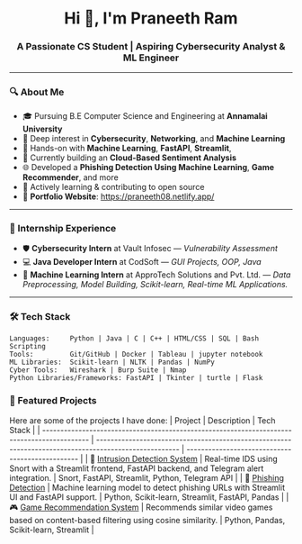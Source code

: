<h1 align="center">Hi 👋, I'm Praneeth Ram</h1>
<h3 align="center">A Passionate CS Student | Aspiring Cybersecurity Analyst & ML Engineer</h3>

---

### 🔍 About Me
- 🎓 Pursuing B.E Computer Science and Engineering at **Annamalai University**  
- 🔐 Deep interest in **Cybersecurity**, **Networking**, and **Machine Learning**
- 🤖 Hands-on with **Machine Learning**, **FastAPI**, **Streamlit**, 
- 🧪 Currently building an **Cloud-Based Sentiment Analysis** 
- 🌐 Developed a **Phishing Detection Using Machine Learning**, **Game Recommender**, and more
- 🚀 Actively learning & contributing to open source
- 🔗 **Portfolio Website**: https://praneeth08.netlify.app/

---

### 💼 Internship Experience 
- 🛡️ **Cybersecurity Intern** at Vault Infosec — *Vulnerability Assessment*  
- 💻 **Java Developer Intern** at CodSoft — *GUI Projects, OOP, Java*  
- 🤖 **Machine Learning Intern** at ApproTech Solutions and Pvt. Ltd. — *Data Preprocessing, Model Building, Scikit-learn, Real-time ML Applications.*

---

### 🛠️ Tech Stack
```plaintext
Languages:     Python | Java | C | C++ | HTML/CSS | SQL | Bash Scripting 
Tools:         Git/GitHub | Docker | Tableau | jupyter notebook
ML Libraries:  Scikit-learn | NLTK | Pandas | NumPy 
Cyber Tools:   Wireshark | Burp Suite | Nmap
Python Libraries/Frameworks: FastAPI | Tkinter | turtle | Flask 
```
### 🚀 Featured Projects
Here are some of the projects I have done:
| Project                                                                                     | Description                                                                                           | Tech Stack                                       |
| ------------------------------------------------------------------------------------------- | ----------------------------------------------------------------------------------------------------- | ------------------------------------------------ |
| 🔐 [Intrusion Detection System](https://github.com/Praneeth-ram/Intrusion-Detection-System) | Real-time IDS using Snort with a Streamlit frontend, FastAPI backend, and Telegram alert integration. | Snort, FastAPI, Streamlit, Python, Telegram API  |
| 🎯 [Phishing Detection](https://github.com/Praneeth-ram/Phishing-Detection)                 | Machine learning model to detect phishing URLs with Streamlit UI and FastAPI support.                 | Python, Scikit-learn, Streamlit, FastAPI, Pandas |
| 🎮 [Game Recommendation System](https://github.com/Praneeth-ram/Game-Recommendation-System) | Recommends similar video games based on content-based filtering using cosine similarity.              | Python, Pandas, Scikit-learn, Streamlit          |


